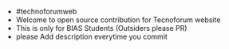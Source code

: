 - #technoforumweb
- Welcome to open source contribution for Tecnoforum website
- This is only for BIAS Students (Outsiders please PR)
- please Add description everytime you commit



